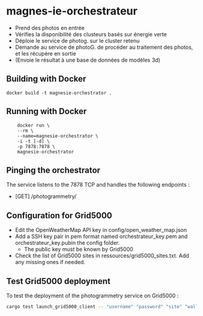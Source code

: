 # magnes-ie-orchestrateur

- Prend des photos en entrée
- Vérifies la disponibilité des clusteurs basés sur énergie verte
- Déploie le service de photog. sur le cluster retenu
- Demande au service de photoG. de procéder au traitement des photos, et les récupère en sortie
- (Envoie le résultat à une base de données de modèles 3d)

## Building with Docker
    docker build -t magnesie-orchestrator .

## Running  with Docker
```
    docker run \
    --rm \
    --name=magnesie-orchestrator \
    -i -t [-d] \
    -p 7878:7878 \
    magnesie-orchestrator
```

## Pinging the orchestrator
The service listens to the 7878 TCP and handles the following endpoints : 
- [GET] /photogrammetry/<job-id>

## Configuration for Grid5000

* Edit the OpenWeatherMap API key in config/open_weather_map.json
* Add a SSH key pair in pem format named orchestrateur_key.pem and orchestrateur_key.pubin the config folder.
    * The public key must be known by Grid5000
* Check the list of Grid5000 sites in ressources/grid5000_sites.txt. Add any missing ones if needed.

## Test Grid5000 deployment

To test the deployment of the photogrammetry service on Grid5000 :

```bash
cargo test launch_grid5000_client -- "username" "password" "site" "walltime" --nocapture
```

